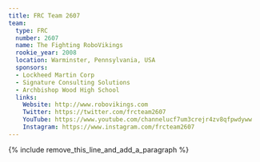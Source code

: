 ```yaml
---
title: FRC Team 2607
team:
  type: FRC
  number: 2607
  name: The Fighting RoboVikings
  rookie_year: 2008
  location: Warminster, Pennsylvania, USA
  sponsors:
  - Lockheed Martin Corp
  - Signature Consulting Solutions
  - Archbishop Wood High School
  links:
    Website: http://www.robovikings.com
    Twitter: https://twitter.com/frcteam2607
    YouTube: https://www.youtube.com/channelucf7um3crejr4zv8qfpwdyww
    Instagram: https://www.instagram.com/frcteam2607
---
```


{% include remove_this_line_and_add_a_paragraph %}